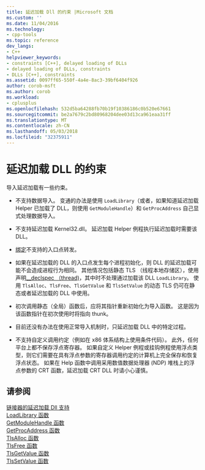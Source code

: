 ```yaml
---
title: 延迟加载 Dll 的约束 |Microsoft 文档
ms.custom: ''
ms.date: 11/04/2016
ms.technology:
- cpp-tools
ms.topic: reference
dev_langs:
- C++
helpviewer_keywords:
- constraints [C++], delayed loading of DLLs
- delayed loading of DLLs, constraints
- DLLs [C++], constraints
ms.assetid: 0097ff65-550f-4a4e-8ac3-39bf6404f926
author: corob-msft
ms.author: corob
ms.workload:
- cplusplus
ms.openlocfilehash: 532d5ba64288fb70b19f10386186c0b520e67661
ms.sourcegitcommit: be2a7679c2bd80968204dee03d13ca961eaa31ff
ms.translationtype: MT
ms.contentlocale: zh-CN
ms.lasthandoff: 05/03/2018
ms.locfileid: "32375911"
---
```

# <a name="constraints-of-delay-loading-dlls"></a>延迟加载 DLL 的约束
导入延迟加载有一些约束。  
  
-   不支持数据导入。 变通的办法是使用 `LoadLibrary`（或者，如果知道延迟加载 Helper 已加载了 DLL，则使用 `GetModuleHandle`）和 `GetProcAddress` 自己显式处理数据导入。  
  
-   不支持延迟加载 Kernel32.dll。 延迟加载 Helper 例程执行延迟加载时需要该 DLL。  
  
-   [绑定](../../build/reference/binding-imports.md)不支持的入口点转发。  
  
-   如果在延迟加载的 DLL 的入口点发生每个进程初始化，则 DLL 的延迟加载可能不会造成进程行为相同。 其他情况包括静态 TLS （线程本地存储区），使用声明[__declspec （thread)](../../cpp/thread.md)，其中时不处理通过加载该 DLL `LoadLibrary`。 使用 `TlsAlloc`、`TlsFree`、`TlsGetValue` 和 `TlsSetValue` 的动态 TLS 仍可在静态或者延迟加载的 DLL 中使用。  
  
-   初次调用静态（全局）函数后，应将其指针重新初始化为导入函数。 这是因为该函数指针在初次使用时将指向 thunk。  
  
-   目前还没有办法在使用正常导入机制时，只延迟加载 DLL 中的特定过程。  
  
-   不支持自定义调用约定（例如在 x86 体系结构上使用条件代码）。 此外，任何平台上都不保存浮点寄存器。 如果自定义 Helper 例程或挂钩例程使用浮点类型，则它们需要在具有浮点参数的寄存器调用约定的计算机上完全保存和恢复浮点状态。 如果在 Help 函数中调用采用数值数据处理器 (NDP) 堆栈上的浮点参数的 CRT 函数，延迟加载 CRT DLL 时请小心谨慎。  
  
## <a name="see-also"></a>请参阅  
 [链接器的延迟加载 Dll 支持](../../build/reference/linker-support-for-delay-loaded-dlls.md)   
 [LoadLibrary 函数](http://msdn.microsoft.com/library/windows/desktop/ms684175.aspx)   
 [GetModuleHandle 函数](http://msdn.microsoft.com/library/windows/desktop/ms683199.aspx)   
 [GetProcAddress 函数](http://msdn.microsoft.com/library/windows/desktop/ms683212.aspx)   
 [TlsAlloc 函数](http://msdn.microsoft.com/library/windows/desktop/ms686801.aspx)   
 [TlsFree 函数](http://msdn.microsoft.com/library/windows/desktop/ms686804.aspx)   
 [TlsGetValue 函数](http://msdn.microsoft.com/library/windows/desktop/ms686812.aspx)   
 [TlsSetValue 函数](http://msdn.microsoft.com/library/windows/desktop/ms686818.aspx)